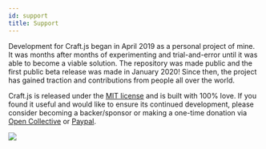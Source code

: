 ```yaml
---
id: support
title: Support
---
```


Development for Craft.js began in April 2019 as a personal project of mine. It was months after months of experimenting and trial-and-error until it was able to become a viable solution. The repository was made public and the first public beta release was made in January 2020! Since then, the project has gained traction and contributions from people all over the world.

Craft.js is released under the [MIT license](https://github.com/prevwong/craft.js/blob/master/LICENSE) and is built with 100% love. If you found it useful and would like to ensure its continued development, please consider becoming a backer/sponsor or making a one-time donation via <a href="https://opencollective.com/craftjs/contribute" target="_blank">Open Collective</a> or <a href="https://paypal.me/prevwong" target="_blank">Paypal</a>. 


<a href="https://opencollective.com/craftjs/contribute" target="_blank">
  <img src="https://opencollective.com/craftjs/donate/button@2x.png?color=blue" width={260} />
</a>